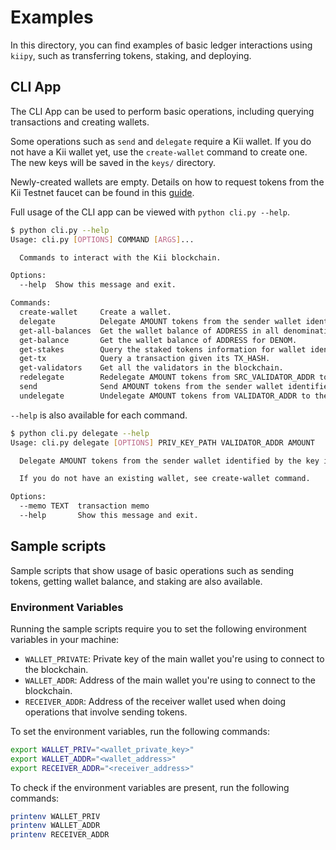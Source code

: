 # Examples

In this directory, you can find examples of basic ledger interactions using `kiipy`, such as transferring tokens, staking, and deploying.

## CLI App

The CLI App can be used to perform basic operations, including querying transactions and creating wallets.

Some operations such as `send` and `delegate` require a Kii wallet. If you do not have a Kii wallet yet, use the `create-wallet` command to create one. The new keys will be saved in the `keys/` directory.

Newly-created wallets are empty. Details on how to request tokens from the Kii Testnet faucet can be found in this [guide](https://docs.kiiglobal.io/docs/validate-the-network/run-a-validator-full-node/testnet-faucet).

Full usage of the CLI app can be viewed with `python cli.py --help`.

```bash
$ python cli.py --help
Usage: cli.py [OPTIONS] COMMAND [ARGS]...

  Commands to interact with the Kii blockchain.

Options:
  --help  Show this message and exit.

Commands:
  create-wallet     Create a wallet.
  delegate          Delegate AMOUNT tokens from the sender wallet identified by the key in PRIV_KEY_PATH to the specified VALIDATOR_ADDR.
  get-all-balances  Get the wallet balance of ADDRESS in all denominations.
  get-balance       Get the wallet balance of ADDRESS for DENOM.
  get-stakes        Query the staked tokens information for wallet identified by ADDRESS.
  get-tx            Query a transaction given its TX_HASH.
  get-validators    Get all the validators in the blockchain.
  redelegate        Redelegate AMOUNT tokens from SRC_VALIDATOR_ADDR to DST_VALIDATOR_ADDR by the sender wallet identified by the key in...
  send              Send AMOUNT tokens from the sender wallet identified by the key in PRIV_KEY_PATH to the specified RECEIVER_ADDR.
  undelegate        Undelegate AMOUNT tokens from VALIDATOR_ADDR to the sender wallet identified by the key in PRIV_KEY_PATH.
```

`--help` is also available for each command.

```bash
$ python cli.py delegate --help
Usage: cli.py delegate [OPTIONS] PRIV_KEY_PATH VALIDATOR_ADDR AMOUNT

  Delegate AMOUNT tokens from the sender wallet identified by the key in PRIV_KEY_PATH to the specified VALIDATOR_ADDR.

  If you do not have an existing wallet, see create-wallet command.

Options:
  --memo TEXT  transaction memo
  --help       Show this message and exit.
```

## Sample scripts

Sample scripts that show usage of basic operations such as sending tokens, getting wallet balance, and staking are also available.

### Environment Variables

Running the sample scripts require you to set the following environment variables in your machine:
- `WALLET_PRIVATE`: Private key of the main wallet you're using to connect to the blockchain.
- `WALLET_ADDR`: Address of the main wallet you're using to connect to the blockchain.
- `RECEIVER_ADDR`: Address of the receiver wallet used when doing operations that involve sending tokens.

To set the environment variables, run the following commands:
```bash
export WALLET_PRIV="<wallet_private_key>"
export WALLET_ADDR="<wallet_address>"
export RECEIVER_ADDR="<receiver_address>"
```

To check if the environment variables are present, run the following commands:
```bash
printenv WALLET_PRIV
printenv WALLET_ADDR
printenv RECEIVER_ADDR
```
